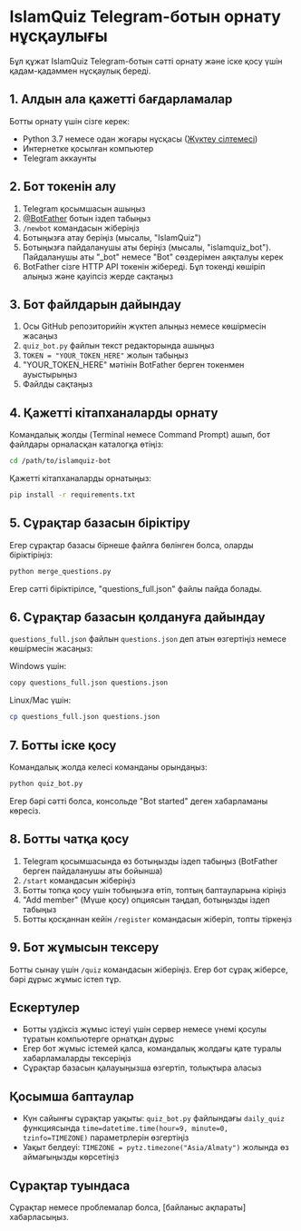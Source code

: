 # IslamQuiz Telegram-ботын орнату нұсқаулығы

Бұл құжат IslamQuiz Telegram-ботын сәтті орнату және іске қосу үшін қадам-қадаммен нұсқаулық береді.

## 1. Алдын ала қажетті бағдарламалар

Ботты орнату үшін сізге керек:
- Python 3.7 немесе одан жоғары нұсқасы ([Жүктеу сілтемесі](https://www.python.org/downloads/))
- Интернетке қосылған компьютер
- Telegram аккаунты

## 2. Бот токенін алу

1. Telegram қосымшасын ашыңыз
2. [@BotFather](https://t.me/BotFather) ботын іздеп табыңыз
3. `/newbot` командасын жіберіңіз
4. Ботыңызға атау беріңіз (мысалы, "IslamQuiz")
5. Ботыңызға пайдаланушы аты беріңіз (мысалы, "islamquiz_bot"). Пайдаланушы аты "_bot" немесе "Bot" сөздерімен аяқталуы керек
6. BotFather сізге HTTP API токенін жібереді. Бұл токенді көшіріп алыңыз және қауіпсіз жерде сақтаңыз

## 3. Бот файлдарын дайындау

1. Осы GitHub репозиторийін жүктеп алыңыз немесе көшірмесін жасаңыз
2. `quiz_bot.py` файлын текст редакторында ашыңыз
3. `TOKEN = "YOUR_TOKEN_HERE"` жолын табыңыз
4. "YOUR_TOKEN_HERE" мәтінін BotFather берген токенмен ауыстырыңыз
5. Файлды сақтаңыз

## 4. Қажетті кітапханаларды орнату

Командалық жолды (Terminal немесе Command Prompt) ашып, бот файлдары орналасқан каталогқа өтіңіз:

```bash
cd /path/to/islamquiz-bot
```

Қажетті кітапханаларды орнатыңыз:

```bash
pip install -r requirements.txt
```

## 5. Сұрақтар базасын біріктіру

Егер сұрақтар базасы бірнеше файлға бөлінген болса, оларды біріктіріңіз:

```bash
python merge_questions.py
```

Егер сәтті біріктірілсе, "questions_full.json" файлы пайда болады.

## 6. Сұрақтар базасын қолдануға дайындау

`questions_full.json` файлын `questions.json` деп атын өзгертіңіз немесе көшірмесін жасаңыз:

Windows үшін:
```bash
copy questions_full.json questions.json
```

Linux/Mac үшін:
```bash
cp questions_full.json questions.json
```

## 7. Ботты іске қосу

Командалық жолда келесі команданы орындаңыз:

```bash
python quiz_bot.py
```

Егер бәрі сәтті болса, консольде "Bot started" деген хабарламаны көресіз.

## 8. Ботты чатқа қосу

1. Telegram қосымшасында өз ботыңызды іздеп табыңыз (BotFather берген пайдаланушы аты бойынша)
2. `/start` командасын жіберіңіз
3. Ботты топқа қосу үшін тобыңызға өтіп, топтың баптауларына кіріңіз
4. "Add member" (Мүше қосу) опциясын таңдап, ботыңызды іздеп табыңыз
5. Ботты қосқаннан кейін `/register` командасын жіберіп, топты тіркеңіз

## 9. Бот жұмысын тексеру

Ботты сынау үшін `/quiz` командасын жіберіңіз. Егер бот сұрақ жіберсе, бәрі дұрыс жұмыс істеп тұр.

## Ескертулер

- Ботты үздіксіз жұмыс істеуі үшін сервер немесе үнемі қосулы тұратын компьютерге орнатқан дұрыс
- Егер бот жұмыс істемей қалса, командалық жолдағы қате туралы хабарламаларды тексеріңіз
- Сұрақтар базасын қалауыңызша өзгертіп, толықтыра аласыз

## Қосымша баптаулар

- Күн сайынғы сұрақтар уақыты: `quiz_bot.py` файлындағы `daily_quiz` функциясында `time=datetime.time(hour=9, minute=0, tzinfo=TIMEZONE)` параметрлерін өзгертіңіз
- Уақыт белдеуі: `TIMEZONE = pytz.timezone("Asia/Almaty")` жолында өз аймағыңызды көрсетіңіз

## Сұрақтар туындаса

Сұрақтар немесе проблемалар болса, [байланыс ақпараты] хабарласыңыз. 